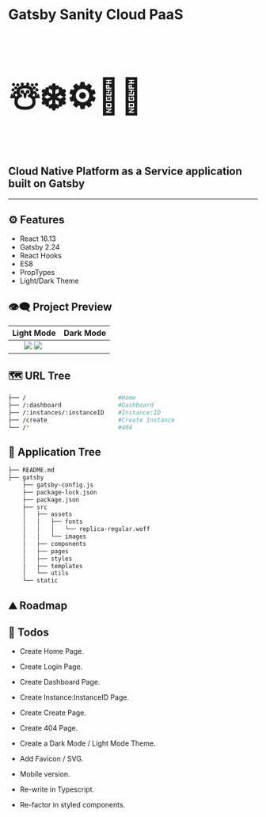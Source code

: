 # Gatsby Sanity Cloud PaaS

<h3 style="font-size: 5em;">☃️❄️⚙️📶🌐</h3>

## **Cloud Native Platform as a Service application built on Gatsby**

---

## ⚙ Features

- React 16.13
- Gatsby 2.24
- React Hooks
- ES8
- PropTypes
- Light/Dark Theme

## 👁️‍🗨️ Project Preview

|                                                                                                                                                                               Light Mode                                                                                                                                                                                |     Dark Mode     |
| :---------------------------------------------------------------------------------------------------------------------------------------------------------------------------------------------------------------------------------------------------------------------------------------------------------------------------------------------------------------------: | :---------------: |
| ![](https://raw.githubusercontent.com/moisestech/gatsby-sanity-cloud-paas/main/gatsby/static/ui/nevalyashka_cloud_provider_ui_dashboard_desktop_June28_2021.png) <img src="https://raw.githubusercontent.com/moisestech/gatsby-sanity-cloud-paas/main/gatsby/static/ui/nevalyashka_cloud_provider_ui_dashboard_mobile_June28_2021.png" style="max-width: 500px"/> ![]() | ![]() ![]() ![]() |

## 🗺 URL Tree

```bash
├── /                          #Home
├── /:dashboard                #Dashboard
├── /:instances/:instanceID    #Instance:ID
├── /create                    #Create Instance
└── /*                         #404
```

## 🌿 Application Tree

```bash
├── README.md
├── gatsby
    ├── gatsby-config.js
    ├── package-lock.json
    ├── package.json
    ├── src
    │   ├── assets
    │   │   ├── fonts
    │   │   │   └── replica-regular.woff
    │   │   └── images
    │   ├── components
    │   ├── pages
    │   ├── styles
    │   ├── templates
    │   └── utils
    └── static
```

## ⛰️ Roadmap

## 📝 Todos

- Create Home Page.
- Create Login Page.
- Create Dashboard Page.
- Create Instance:InstanceID Page.
- Create Create Page.
- Create 404 Page.
- Create a Dark Mode / Light Mode Theme.

- Add Favicon / SVG.
- Mobile version.
- Re-write in Typescript.
- Re-factor in styled components.
